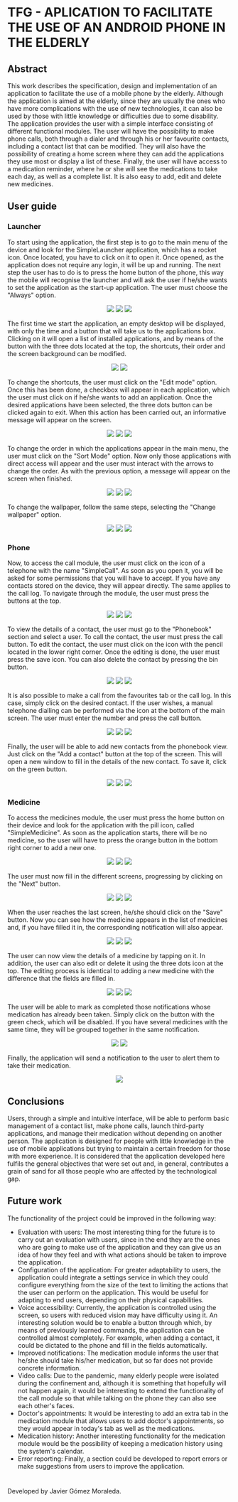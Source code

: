 # TFG - APLICATION TO FACILITATE THE USE OF AN ANDROID PHONE IN THE ELDERLY

## Abstract

This work describes the specification, design and implementation of an application to facilitate the use of a mobile phone by the elderly. Although the application is aimed at the elderly, since they are usually the ones who have more complications with the use of new technologies, it can also be used by those with little knowledge or difficulties due to some disability.
The application provides the user with a simple interface consisting of different functional modules. The user will have the possibility to make phone calls, both through a dialer and through his or her favourite contacts, including a contact list that can be modified. They will also have the possibility of creating a home screen where they can add the applications they use most or display a list of these. Finally, the user will have access to a medication reminder, where he or she will see the medications to take each day, as well as a complete list. It is also easy to add, edit and delete new medicines.


## User guide

### Launcher

To start using the application, the first step is to go to the main menu of the device and look for the SimpleLauncher application, which has a rocket icon. Once located, you have to click on it to open it.
Once opened, as the application does not require any login, it will be up and running. The next step the user has to do is to press the home button of the phone, this way the mobile will recognise the launcher and will ask the user if he/she wants to set the application as the start-up application. The user must choose the "Always" option.

<p align="center">
 <img src="https://user-images.githubusercontent.com/64856260/192812906-55e313d3-c8fe-4720-abfb-296f8bd06aa9.png" />
 <img src="https://user-images.githubusercontent.com/64856260/192812933-dd13b2f7-b56f-4933-897d-06384399827e.png" />
 <img src="https://user-images.githubusercontent.com/64856260/192812950-63ccf1e5-e96a-4f8b-9a80-5cea33bc20ec.png" />
</p>

The first time we start the application, an empty desktop will be displayed, with only the time and a button that will take us to the applications box. Clicking on it will open a list of installed applications, and by means of the button with the three dots located at the top, the shortcuts, their order and the screen background can be modified.

<p align="center">
 <img src="https://user-images.githubusercontent.com/64856260/192813927-2e043183-9ef0-421b-a3ad-18b5ead7b08e.png" />
 <img src="https://user-images.githubusercontent.com/64856260/192814026-579da686-30cc-4161-84d1-b46ab356a038.png" />
</p>

To change the shortcuts, the user must click on the "Edit mode" option. Once this has been done, a checkbox will appear in each application, which the user must click on if he/she wants to add an application. Once the desired applications have been selected, the three dots button can be clicked again to exit. When this action has been carried out, an informative message will appear on the screen.

<p align="center">
 <img src="https://user-images.githubusercontent.com/64856260/192815140-84452671-52f4-4b5b-bb36-72cf405a6851.png" />
 <img src="https://user-images.githubusercontent.com/64856260/192815164-5f72db9f-a929-4e96-b530-c0b66a746989.png" />
 <img src="https://user-images.githubusercontent.com/64856260/192815182-5f4fa0df-9ee9-4da9-8133-4838aee8daa5.png" />
</p>


To change the order in which the applications appear in the main menu, the user must click on the "Sort Mode" option. Now only those applications with direct access will appear and the user must interact with the arrows to change the order. As with the previous option, a message will appear on the screen when finished.

<p align="center">
 <img src="https://user-images.githubusercontent.com/64856260/192819252-b833bbb7-c268-451a-8a18-9c9a3b0ac80c.png" />
 <img src="https://user-images.githubusercontent.com/64856260/192819270-4799f0b3-7208-4acd-b49c-974fd8bb9859.png" />
 <img src="https://user-images.githubusercontent.com/64856260/192819297-a30449d9-842a-47f5-a7f4-b3d99e8d69c9.png" />
</p>

To change the wallpaper, follow the same steps, selecting the "Change wallpaper" option.

<p align="center">
 <img src="https://user-images.githubusercontent.com/64856260/192815662-3f0c7fd4-2039-4f83-a1d7-a18e45e590ef.png" />
 <img src="https://user-images.githubusercontent.com/64856260/192815706-c129f10d-dc36-48df-bbca-0a423824240c.png" />
 <img src="https://user-images.githubusercontent.com/64856260/192815748-0f4cf362-1647-4492-90d8-17a45d723070.png" />
</p>

### Phone

Now, to access the call module, the user must click on the icon of a telephone with the name "SimpleCall". As soon as you open it, you will be asked for some permissions that you will have to accept. If you have any contacts stored on the device, they will appear directly. The same applies to the call log. To navigate through the module, the user must press the buttons at the top.

<p align="center">
 <img src="https://user-images.githubusercontent.com/64856260/192816460-51f372b9-041d-4ecc-a2a7-4a7f9a0d2766.png" />
 <img src="https://user-images.githubusercontent.com/64856260/192816473-39554a0b-0dee-4440-abd6-8d29e4b2a1f3.png" />
 <img src="https://user-images.githubusercontent.com/64856260/192816487-1a5d583d-91f9-40b3-9c95-2561bd2be8cc.png" />
</p>


To view the details of a contact, the user must go to the "Phonebook" section and select a user. To call the contact, the user must press the call button. To edit the contact, the user must click on the icon with the pencil located in the lower right corner. Once the editing is done, the user must press the save icon. You can also delete the contact by pressing the bin button.

<p align="center">
 <img src="https://user-images.githubusercontent.com/64856260/192816732-e0acf03f-8da8-4099-a1ce-31912b7a493e.png" />
 <img src="https://user-images.githubusercontent.com/64856260/192816754-bbb3c266-f1e2-40ad-bdbb-7faa1b7ee757.png" />
 <img src="https://user-images.githubusercontent.com/64856260/192816765-f6de715f-7856-4cea-a7dd-d23c6ae8bd1d.png" />
</p>


It is also possible to make a call from the favourites tab or the call log. In this case, simply click on the desired contact. 
If the user wishes, a manual telephone dialling can be performed via the icon at the bottom of the main screen. The user must enter the number and press the call button.

<p align="center">
 <img src="https://user-images.githubusercontent.com/64856260/192816975-55cd7c37-c646-4de2-a16d-9c1669208487.png" />
 <img src="https://user-images.githubusercontent.com/64856260/192816989-54266f25-eadd-4e25-b9b5-1ffb6d61319a.png" />
 <img src="https://user-images.githubusercontent.com/64856260/192817004-cbb3af81-1120-4171-88ab-6bbe05982615.png" />
</p>


Finally, the user will be able to add new contacts from the phonebook view. Just click on the "Add a contact" button at the top of the screen. This will open a new window to fill in the details of the new contact. To save it, click on the green button.

<p align="center">
 <img src="https://user-images.githubusercontent.com/64856260/192817248-7cbe0cb6-4aea-46eb-9b58-7b854844a2ce.png" />
 <img src="https://user-images.githubusercontent.com/64856260/192817259-58ad8072-3771-41cf-9d34-74f366e8cbe5.png" />
 <img src="https://user-images.githubusercontent.com/64856260/192817274-a968d81b-b014-42b8-9f8f-093ac8198154.png" />
</p>


### Medicine

To access the medicines module, the user must press the home button on their device and look for the application with the pill icon, called "SimpleMedicine". As soon as the application starts, there will be no medicine, so the user will have to press the orange button in the bottom right corner to add a new one.

<p align="center">
 <img src="https://user-images.githubusercontent.com/64856260/192817586-2cb32630-3f1a-45e7-9bd8-2f8585b384b5.png" />
 <img src="https://user-images.githubusercontent.com/64856260/192817599-f8125ed8-d148-46a2-a060-3f026c1bf61f.png" />
 <img src="https://user-images.githubusercontent.com/64856260/192817616-00392a7f-34c7-405d-95ae-8cd1f7212d94.png" />
</p>


The user must now fill in the different screens, progressing by clicking on the "Next" button.

<p align="center">
 <img src="https://user-images.githubusercontent.com/64856260/192817782-633eee5f-3dfc-4492-adcd-c22a6becadb4.png" />
 <img src="https://user-images.githubusercontent.com/64856260/192817800-13e8c295-a52f-4418-9c34-176894efb041.png" />
 <img src="https://user-images.githubusercontent.com/64856260/192817813-95f0ca11-c0b2-4196-95f2-95f1546bcbca.png" />
</p>


When the user reaches the last screen, he/she should click on the "Save" button. Now you can see how the medicine appears in the list of medicines and, if you have filled it in, the corresponding notification will also appear.

<p align="center">
 <img src="https://user-images.githubusercontent.com/64856260/192817981-cbb660f0-9282-4392-8867-f98f2d250c89.png" />
 <img src="https://user-images.githubusercontent.com/64856260/192817995-18ae54c0-81c9-4519-a375-e7590dcbe238.png" />
 <img src="https://user-images.githubusercontent.com/64856260/192818007-e2c5033c-df93-4a9c-8c23-79acaac7e83a.png" />
</p>


The user can now view the details of a medicine by tapping on it. In addition, the user can also edit or delete it using the three dots icon at the top. The editing process is identical to adding a new medicine with the difference that the fields are filled in.

<p align="center">
 <img src="https://user-images.githubusercontent.com/64856260/192818185-3ff6452c-ceee-4ecb-9bae-a1c5c89c566d.png" />
 <img src="https://user-images.githubusercontent.com/64856260/192818197-bf7d2aa8-4d34-4080-9be7-be62ba28647c.png" />
 <img src="https://user-images.githubusercontent.com/64856260/192818212-b7f0df40-bbc6-405e-96bf-76075fd33e81.png" />
</p>


The user will be able to mark as completed those notifications whose medication has already been taken. Simply click on the button with the green check, which will be disabled. If you have several medicines with the same time, they will be grouped together in the same notification.

<p align="center">
 <img src="https://user-images.githubusercontent.com/64856260/192818407-f9ff1b2c-b966-47ff-8684-c531379f249c.png" />
 <img src="https://user-images.githubusercontent.com/64856260/192818424-a8e56eeb-0a4c-4a71-bbf2-e3dd03299ad3.png" />
</p>


Finally, the application will send a notification to the user to alert them to take their medication.

<p align="center">
 <img src="https://user-images.githubusercontent.com/64856260/192818574-4d2ebe91-61d6-47e3-a4e7-f41f2038dfef.png" />
</p>


## Conclusions

Users, through a simple and intuitive interface, will be able to perform basic management of a contact list, make phone calls, launch third-party applications, and manage their medication without depending on another person. 
The application is designed for people with little knowledge in the use of mobile applications but trying to maintain a certain freedom for those with more experience.
It is considered that the application developed here fulfils the general objectives that were set out and, in general, contributes a grain of sand for all those people who are affected by the technological gap.


## Future work

The functionality of the project could be improved in the following way:
-	Evaluation with users: The most interesting thing for the future is to carry out an evaluation with users, since in the end they are the ones who are going to make use of the application and they can give us an idea of how they feel and with what actions should be taken to improve the application.
-	Configuration of the application: For greater adaptability to users, the application could integrate a settings service in which they could configure everything from the size of the text to limiting the actions that the user can perform on the application. This would be useful for adapting to end users, depending on their physical capabilities.
-	Voice accessibility: Currently, the application is controlled using the screen, so users with reduced vision may have difficulty using it. An interesting solution would be to enable a button through which, by means of previously learned commands, the application can be controlled almost completely. For example, when adding a contact, it could be dictated to the phone and fill in the fields automatically. 
-	Improved notifications: The medication module informs the user that he/she should take his/her medication, but so far does not provide concrete information.
-	Video calls: Due to the pandemic, many elderly people were isolated during the confinement and, although it is something that hopefully will not happen again, it would be interesting to extend the functionality of the call module so that while talking on the phone they can also see each other's faces. 
-	Doctor's appointments: It would be interesting to add an extra tab in the medication module that allows users to add doctor's appointments, so they would appear in today's tab as well as the medications. 
-	Medication history: Another interesting functionality for the medication module would be the possibility of keeping a medication history using the system's calendar. 
-	Error reporting: Finally, a section could be developed to report errors or make suggestions from users to improve the application.

# 
Developed by Javier Gómez Moraleda.
